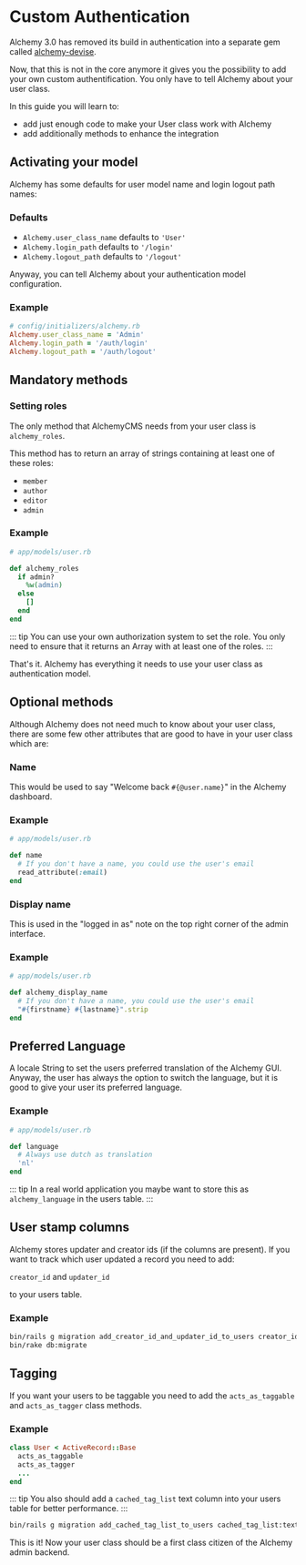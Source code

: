 # Custom Authentication

Alchemy 3.0 has removed its build in authentication into a separate gem called [alchemy-devise](https://github.com/AlchemyCMS/alchemy-devise).

Now, that this is not in the core anymore it gives you the possibility to add your own custom authentification. You only have to tell Alchemy about your user class.

In this guide you will learn to:

* add just enough code to make your User class work with Alchemy
* add additionally methods to enhance the integration

## Activating your model

Alchemy has some defaults for user model name and login logout path names:

### Defaults

* `Alchemy.user_class_name` defaults to `'User'`
* `Alchemy.login_path` defaults to `'/login'`
* `Alchemy.logout_path` defaults to `'/logout'`

Anyway, you can tell Alchemy about your authentication model configuration.

### Example

~~~ ruby
# config/initializers/alchemy.rb
Alchemy.user_class_name = 'Admin'
Alchemy.login_path = '/auth/login'
Alchemy.logout_path = '/auth/logout'
~~~

## Mandatory methods

### Setting roles

The only method that AlchemyCMS needs from your user class is `alchemy_roles`.

This method has to return an array of strings containing at least one of these roles:

* `member`
* `author`
* `editor`
* `admin`

### Example

~~~ ruby
# app/models/user.rb

def alchemy_roles
  if admin?
    %w(admin)
  else
    []
  end
end
~~~

::: tip
You can use your own authorization system to set the role. You only need to ensure that it returns an Array with at least one of the roles.
:::

That's it. Alchemy has everything it needs to use your user class as authentication model.

## Optional methods

Although Alchemy does not need much to know about your user class, there are some few other attributes that are good to have in your user class which are:

### Name

This would be used to say "Welcome back `#{@user.name}`" in the Alchemy dashboard.

### Example

~~~ ruby
# app/models/user.rb

def name
  # If you don't have a name, you could use the user's email
  read_attribute(:email)
end
~~~

### Display name

This is used in the "logged in as" note on the top right corner of the admin interface.

### Example

~~~ ruby
# app/models/user.rb

def alchemy_display_name
  # If you don't have a name, you could use the user's email
  "#{firstname} #{lastname}".strip
end
~~~

## Preferred Language

A locale String to set the users preferred translation of the Alchemy GUI.
Anyway, the user has always the option to switch the language, but it is good
to give your user its preferred language.

### Example

~~~ ruby
# app/models/user.rb

def language
  # Always use dutch as translation
  'nl'
end
~~~

::: tip
In a real world application you maybe want to store this as `alchemy_language` in the users table.
:::

## User stamp columns

Alchemy stores updater and creator ids (if the columns are present).
If you want to track which user updated a record you need to add:

`creator_id` and `updater_id`

to your users table.

### Example

~~~ bash
bin/rails g migration add_creator_id_and_updater_id_to_users creator_id:integer:index updater_id:integer:index
bin/rake db:migrate
~~~

## Tagging

If you want your users to be taggable you need to add the `acts_as_taggable` and `acts_as_tagger` class methods.

### Example

~~~ ruby
class User < ActiveRecord::Base
  acts_as_taggable
  acts_as_tagger
  ...
end
~~~

::: tip
You also should add a `cached_tag_list` text column into your users table for better performance.
:::

~~~ bash
bin/rails g migration add_cached_tag_list_to_users cached_tag_list:text
~~~

This is it! Now your user class should be a first class citizen of the Alchemy admin backend.

